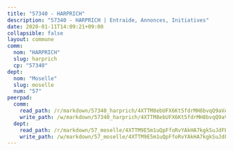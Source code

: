 ```yaml
---
title: "57340 - HARPRICH"
description: "57340 - HARPRICH | Entraide, Annonces, Initiatives"
date: 2020-01-11T14:09:21+09:00
collapsible: false
layout: commune
comm:
  nom: "HARPRICH"
  slug: harprich
  cp: "57340"
dept:
  nom: "Moselle"
  slug: moselle
  num: "57"
peerpad:
  comm:
    read_path: /r/markdown/57340_harprich/4XTTM8ebUFX6Kt5fdrMH8bvqQ9aVAhXt99XYMZ8ECqy2HePP2
    write_path: /w/markdown/57340_harprich/4XTTM8ebUFX6Kt5fdrMH8bvqQ9aVAhXt99XYMZ8ECqy2HePP2-K3TgUyLxjnVMF28EfFihueVTpZioZgZ4mhy8LwtY4mdjygGPUhaBMuqmJMaaFaKRCtAvHsDNdUiw9HrSaKHRJskTnvrfe1mGmsr3hCi5qF153Pe8vy8iJ3eijKb2ZKMHvmYtuGUL
  dept:
    read_path: /r/markdown/57_moselle/4XTTM9E5m1uQpFfoRvYAkHA7kgkSuJdFBSCmoLnZ6YvxmqAKj
    write_path: /w/markdown/57_moselle/4XTTM9E5m1uQpFfoRvYAkHA7kgkSuJdFBSCmoLnZ6YvxmqAKj-K3TgTxpsRhjGfb3pJqDaX4rYTLkyLoK3BLA4awBfhTSCoyNhResrhhmfsEF8aKnccedt5XoBzWeRYfKxQxNKv71ETcpGharLRE7rdgTKY3uSaW3Du2dz8v23YEY268mfYmweTFnR
---
```


